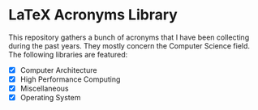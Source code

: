 LaTeX Acronyms Library
======================

This repository gathers a bunch of acronyms that I have been collecting
during the past years. They mostly concern the Computer Science field.
The following libraries are featured:

- [x] Computer Architecture
- [x] High Performance Computing
- [x] Miscellaneous
- [x] Operating System
